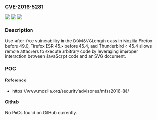### [CVE-2016-5281](https://cve.mitre.org/cgi-bin/cvename.cgi?name=CVE-2016-5281)
![](https://img.shields.io/static/v1?label=Product&message=n%2Fa&color=blue)
![](https://img.shields.io/static/v1?label=Version&message=n%2Fa&color=blue)
![](https://img.shields.io/static/v1?label=Vulnerability&message=n%2Fa&color=brighgreen)

### Description

Use-after-free vulnerability in the DOMSVGLength class in Mozilla Firefox before 49.0, Firefox ESR 45.x before 45.4, and Thunderbird < 45.4 allows remote attackers to execute arbitrary code by leveraging improper interaction between JavaScript code and an SVG document.

### POC

#### Reference
- https://www.mozilla.org/security/advisories/mfsa2016-88/

#### Github
No PoCs found on GitHub currently.

